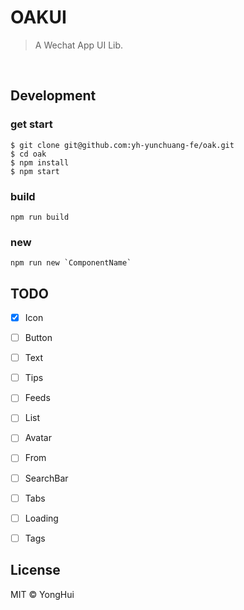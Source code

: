 # OAKUI
> A Wechat App UI Lib.
<br/>

## Development

### get start
```code
$ git clone git@github.com:yh-yunchuang-fe/oak.git
$ cd oak
$ npm install
$ npm start
```

### build
```code
npm run build
```

### new
```code
npm run new `ComponentName`
```

## TODO

- [x] Icon
- [ ] Button
- [ ] Text
- [ ] Tips
- [ ] Feeds 
- [ ] List
- [ ] Avatar
- [ ] From
- [ ] SearchBar
- [ ] Tabs
- [ ] Loading
- [ ] Tags


## License
MIT © YongHui
